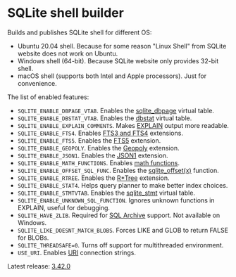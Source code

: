 # SQLite shell builder

Builds and publishes SQLite shell for different OS:

-   Ubuntu 20.04 shell. Because for some reason "Linux Shell" from SQLite website does not work on Ubuntu.
-   Windows shell (64-bit). Because SQLite website only provides 32-bit shell.
-   macOS shell (supports both Intel and Apple processors). Just for convenience.

The list of enabled features:

-   `SQLITE_ENABLE_DBPAGE_VTAB`. Enables the [sqlite_dbpage](https://sqlite.org/dbpage.html) virtual table.
-   `SQLITE_ENABLE_DBSTAT_VTAB`. Enables the [dbstat](https://sqlite.org/dbstat.html) virtual table.
-   `SQLITE_ENABLE_EXPLAIN_COMMENTS`. Makes [EXPLAIN](https://sqlite.org/lang_explain.html) output more readable.
-   `SQLITE_ENABLE_FTS4`. Enables [FTS3 and FTS4](https://sqlite.org/fts3.html) extensions.
-   `SQLITE_ENABLE_FTS5`. Enables the [FTS5](https://sqlite.org/fts5.html) extension.
-   `SQLITE_ENABLE_GEOPOLY`. Enables the [Geopoly](https://sqlite.org/geopoly.html) extension.
-   `SQLITE_ENABLE_JSON1`. Enables the [JSON1](https://sqlite.org/json1.html) extension.
-   `SQLITE_ENABLE_MATH_FUNCTIONS`. Enables [math functions](https://sqlite.org/lang_mathfunc.html).
-   `SQLITE_ENABLE_OFFSET_SQL_FUNC`. Enables the [sqlite_offset(x)](https://sqlite.org/lang_corefunc.html#sqlite_offset) function.
-   `SQLITE_ENABLE_RTREE`. Enables the [R\*Tree](https://sqlite.org/rtree.html) extension.
-   `SQLITE_ENABLE_STAT4`. Helps query planner to make better index choices.
-   `SQLITE_ENABLE_STMTVTAB`. Enables the [sqlite_stmt](https://sqlite.org/stmt.html) virtual table.
-   `SQLITE_ENABLE_UNKNOWN_SQL_FUNCTION`. Ignores unknown functions in EXPLAIN, useful for debugging.
-   `SQLITE_HAVE_ZLIB`. Required for [SQL Archive](https://sqlite.org/sqlar.html) support. Not available on Windows.
-   `SQLITE_LIKE_DOESNT_MATCH_BLOBS`. Forces LIKE and GLOB to return FALSE for BLOBs.
-   `SQLITE_THREADSAFE=0`. Turns off support for multithreaded environment.
-   `USE_URI`. Enables [URI](https://sqlite.org/uri.html) connection strings.

Latest release: [3.42.0](https://github.com/nalgeon/sqlite/releases/3.42.0)
